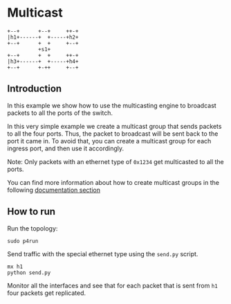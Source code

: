 # Multicast

```
+--+      +--+     ++-+
|h1+------+  +-----+h2+
+--+      +  +     +--+
          +s1+
+--+      +  +     ++-+
|h3+------+  +-----+h4+
+--+      +-++     +--+

```

## Introduction

In this example we show how to use the multicasting engine to broadcast
packets to all the ports of the switch.

In this very simple example we create a multicast group that sends packets
to all the four ports. Thus, the packet to broadcast will be sent back to
the port it came in. To avoid that, you can create a multicast group for
each ingress port, and then use it accordingly.

Note: Only packets with an ethernet type of `0x1234` get multicasted
to all the ports.

You can find more information about how to create multicast groups in
the following [documentation section](../../documentation/simple-switch.md#creating-multicast-groups)

## How to run

Run the topology:

```
sudo p4run
```

Send traffic with the special ethernet type using the `send.py` script.

```
mx h1
python send.py
```

Monitor all the interfaces and see that for each packet that is sent from `h1`
four packets get replicated.

